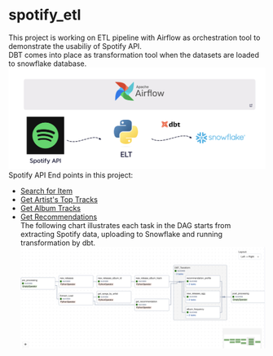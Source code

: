 # spotify_etl
 
This project is working on ETL pipeline with Airflow as orchestration tool to demonstrate the usabiliy of Spotify API. <br />
DBT comes into place as transformation tool when the datasets are loaded to snowflake database. <br />
![Project Structure](Project_Structure.png)
Spotify API End points in this project:<br />
- [Search for Item](https://developer.spotify.com/documentation/web-api/reference/search)<br />
- [Get Artist's Top Tracks](https://developer.spotify.com/documentation/web-api/reference/get-an-artists-top-tracks)<br />
- [Get Album Tracks](https://developer.spotify.com/documentation/web-api/reference/get-an-albums-tracks)<br />
- [Get Recommendations](https://developer.spotify.com/documentation/web-api/reference/get-recommendations)<br />
The following chart illustrates each task in the DAG starts from extracting Spotify data, uploading to Snowflake and running transformation by dbt.<br />
![DAG](DAG.png)
